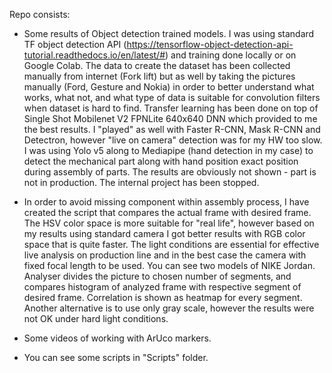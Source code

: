 Repo consists:

 - Some results of Object detection trained models. I was using standard TF object detection API (https://tensorflow-object-detection-api-tutorial.readthedocs.io/en/latest/#) and training done locally or on Google Colab. The data to create the dataset has been collected manually from internet (Fork lift) but as well by taking the pictures manually (Ford, Gesture and Nokia) in order to better understand what works, what not, and what type of data is suitable for convolution filters when dataset is hard to find. Transfer learning has been done on top of Single Shot Mobilenet V2 FPNLite 640x640 DNN which provided to me the best results. I "played" as well with Faster R-CNN, Mask R-CNN and Detectron, however "live on camera" detection was for my HW too slow. I was using Yolo v5 along to Mediapipe (hand detection in my case) to detect the mechanical part along with hand position exact position during assembly of parts. The results are obviously not shown - part is not in production. The internal project has been stopped.  
 
 - In order to avoid missing component within assembly process, I have created the script that compares the actual frame with desired frame. The HSV color space is more suitable for "real life", however based on my results using standard camera I got better results with RGB color space that is quite faster. The light conditions are essential for effective live analysis on production line and in the best case the camera with fixed focal length to be used. You can see two models of NIKE Jordan. Analyser divides the picture to chosen number of segments, and compares histogram of analyzed frame with respective segment of desired frame. Correlation is shown as heatmap for every segment. Another alternative is to use only gray scale, however the results were not OK under hard light conditions. 
 
 - Some videos of working with ArUco markers. 
 
 - You can see some scripts in "Scripts" folder. 
